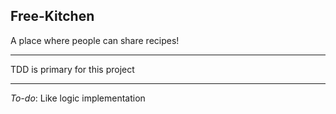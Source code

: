 Free-Kitchen
-
A place where people can share recipes!
***
TDD is primary for this project


---
*To-do*: Like logic implementation